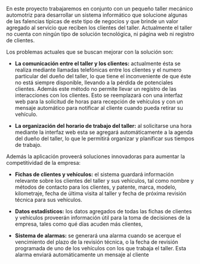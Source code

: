 En este proyecto trabajaremos en conjunto con un pequeño taller mecánico automotriz para desarrollar un sistema informático que solucione algunas de las falencias típicas de este tipo de negocios y que brinde un valor agregado al servicio que reciben los clientes del taller. Actualmente el taller no cuenta con ningún tipo de solución tecnológica, ni página web ni registro de clientes.

Los problemas actuales que se buscan mejorar con la solución son:

- **La comunicación entre el taller y los clientes:** actualmente ésta se realiza mediante llamadas telefónicas entre los clientes y el numero particular del dueño del taller, lo que tiene el inconveniente de que éste no está siempre disponible, llevando a la pérdida de potenciales clientes. Además este método no permite llevar un registro de las interacciones con los clientes. Esto se reemplazará con una interfaz web para la solicitud de horas para recepción de vehículos y con un mensaje automático para notificar al cliente cuando pueda retirar su vehículo.

- **La organización del horario de trabajo del taller:** al solicitarse una hora mediante la interfaz web esta se agregará automáticamente a la agenda del dueño del taller, lo que le permitirá organizar y planificar sus tiempos de trabajo.

Además la aplicación proveerá soluciones innovadoras para aumentar la competitividad de la empresa: 

- **Fichas de clientes y vehículos:** el sistema guardará información relevante sobre los clientes del taller y sus vehículos, tal como nombre y métodos de contacto para los clientes, y patente, marca, modelo, kilometraje, fecha de última visita al taller y fecha de próxima revisión técnica para sus vehículos. 

- **Datos estadísticos:** los datos agregados de todas las fichas de clientes y vehículos proveerán información útil para la toma de decisiones de la empresa, tales como qué días acuden más clientes, 

- **Sistema de alarmas:** se generará una alarma cuando se acerque el vencimiento del plazo de la revisión técnica, o la fecha de revisión programada de uno de los vehículos con los que trabaja el taller. Esta alarma enviará automáticamente un mensaje al cliente 
